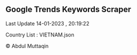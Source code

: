 

## Google Trends Keywords Scraper 
 
Last Update 14-01-2023 , 20:19:22

Country List :
VIETNAM.json



© Abdul Muttaqin 
